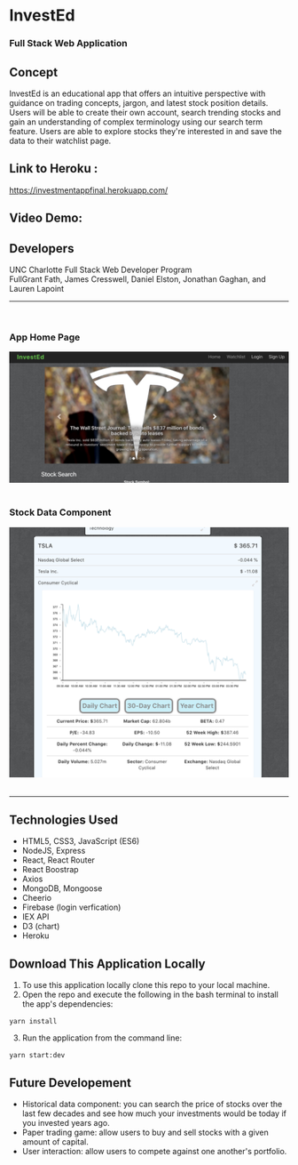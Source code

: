 # InvestEd
### Full Stack Web Application

## Concept
InvestEd is an educational app that offers an intuitive perspective with guidance on trading concepts, jargon, and latest stock position details. Users will be able to create their own account, search trending stocks and gain an understanding of complex terminology using our search term feature. Users are able to explore stocks they're interested in and save the data to their watchlist page. 

## Link to Heroku : 
https://investmentappfinal.herokuapp.com/

## Video Demo:

## Developers
UNC Charlotte Full Stack Web Developer Program
<br>
FullGrant Fath, James Cresswell, Daniel Elston, Jonathan Gaghan, and Lauren Lapoint
<br>
<hr>
<br>

### App Home Page
![home](public/home.png)
<br><br>
### Stock Data Component
![ticker](public/ticker.png)
<br><br>
<hr>


## Technologies Used

* HTML5, CSS3, JavaScript (ES6)
* NodeJS, Express
* React, React Router
* React Boostrap
* Axios
* MongoDB, Mongoose
* Cheerio
* Firebase (login verfication)
* IEX API
* D3 (chart)
* Heroku

## Download This Application Locally

1. To use this application locally clone this repo to your local machine. 
2. Open the repo and execute the following in the bash terminal to install the app's dependencies: 
```
yarn install
```
3. Run the application from the command line:
```
yarn start:dev
```

## Future Developement
* Historical data component: you can search the price of stocks over the last few decades and see how much your investments would be today if you invested years ago. 
* Paper trading game: allow users to buy and sell stocks with a given amount of capital. 
* User interaction: allow users to compete against one another's portfolio. 

